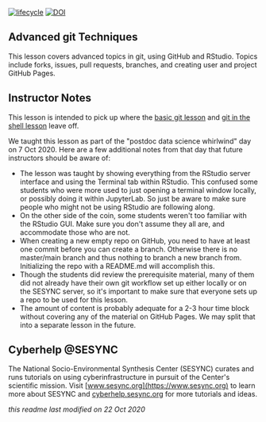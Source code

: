 [![lifecycle](https://img.shields.io/badge/lifecycle-stable-brightgreen.svg)](https://github.com/SESYNC-ci/sesync-ci.github.io/blob/master/lesson/lesson-lifecycle.md#stable)
[![DOI](https://zenodo.org/badge/DOI/10.5281/zenodo.5708716.svg)](https://doi.org/10.5281/zenodo.5708716)

## Advanced git Techniques

This lesson covers advanced topics in git, using GitHub and RStudio. 
Topics include forks, issues, pull requests, branches, and creating user and project GitHub Pages.

## Instructor Notes

This lesson is intended to pick up where the [basic git lesson](https://cyberhelp.sesync.org/basic-git-lesson) 
and [git in the shell lesson](https://cyberhelp.sesync.org/git-in-the-shell-lesson) leave off.

We taught this lesson as part of the "postdoc data science whirlwind" day on 7 Oct 2020.
Here are a few additional notes from that day that future instructors should be aware of:

- The lesson was taught by showing everything from the RStudio server interface and using the Terminal
tab within RStudio. This confused some students who were more used to just opening a terminal window
locally, or possibly doing it within JupyterLab. So just be aware to make sure people who might not
be using RStudio are following along.
- On the other side of the coin, some students weren't too familiar with the RStudio GUI. Make sure
you don't assume they all are, and accommodate those who are not.
- When creating a new empty repo on GitHub, you need to have at least one commit before you can
create a branch. Otherwise there is no master/main branch and thus nothing to branch a new branch from.
Initializing the repo with a README.md will accomplish this.
- Though the students did review the prerequisite material, many of them did not already have their own
git workflow set up either locally or on the SESYNC server, so it's important to make sure that everyone
sets up a repo to be used for this lesson.
- The amount of content is probably adequate for a 2-3 hour time block without covering any of the 
material on GitHub Pages. We may split that into a separate lesson in the future.

## Cyberhelp @SESYNC

The National Socio-Environmental Synthesis Center (SESYNC) curates and runs
tutorials on using cyberinfrastructure in pursuit of the Center's scientific
mission. Visit [www.sesync.org](https://www.sesync.org) to learn more about
SESYNC and [cyberhelp.sesync.org](https://cyberhelp.sesync.org) for more
tutorials and ideas.

*this readme last modified on 22 Oct 2020*

